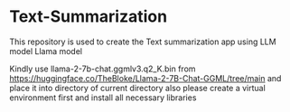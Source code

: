 # Text-Summarization
This repository is used to create the Text summarization app using LLM model Llama model

Kindly use llama-2-7b-chat.ggmlv3.q2_K.bin from https://huggingface.co/TheBloke/Llama-2-7B-Chat-GGML/tree/main and 
place it into directory of current directory also please create a virtual environment first and install all necessary libraries

